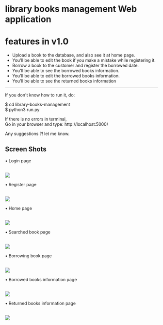# library books management Web application

# features in v1.0
* Upload a book to the database, and also see it at home page.
* You'll be able to edit the book if you make a mistake while registering it.
* Borrow a book to the customer and register the borrowed date.
* You'll be able to see the borrowed books information.
* You'll be able to edit the borrowed books information.
* You'll be able to see the returned books information

----------------

If you don't know how to run it, do:

$ cd library-books-management<br>
$ python3 run.py<br>

If there is no errors in terminal,<br>
Go in your browser and type: http://localhost:5000/

Any suggestions ?! let me know.

Screen Shots
-------------

• Login page

<br>
<img src="https://user-images.githubusercontent.com/66163130/129280168-215c1fd0-9226-4d95-b629-c62c91424adc.png">
<br>

• Register page

<br>
<img src="https://user-images.githubusercontent.com/66163130/129280209-999ad670-e5b9-4c97-8309-6e42fe69f123.png">
<br>

• Home  page

<br>
<img src="https://user-images.githubusercontent.com/66163130/129280306-b47ff71d-a6fc-4cb9-b81c-67dbfa9e2711.png">
<br>

• Searched book page

<br>
<img src="https://user-images.githubusercontent.com/66163130/129280325-915bab1c-99c4-4e5f-b9fa-2fce95ccc3f2.png">
<br>

• Borrowing book page

<br>
<img src="https://user-images.githubusercontent.com/66163130/129280449-b69cfcee-903d-460b-b69e-cc17accbe9b3.png">
<br>

• Borrowed books information page

<br>
<img src="https://user-images.githubusercontent.com/66163130/129280464-0d1a4843-cea3-4faa-bda3-f72adf61fc48.png">
<br>

• Returned books information page

<br>
<img src="https://user-images.githubusercontent.com/66163130/129280482-8abe3253-a189-46e7-8572-398812f90e8f.png">
</br>
